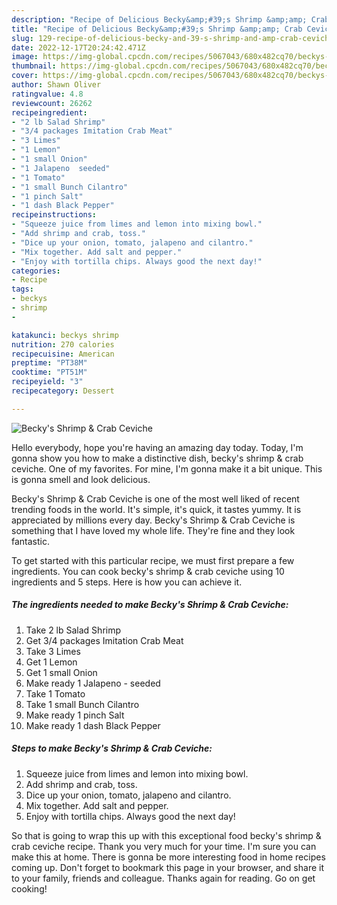 ```yaml
---
description: "Recipe of Delicious Becky&amp;#39;s Shrimp &amp;amp; Crab Ceviche"
title: "Recipe of Delicious Becky&amp;#39;s Shrimp &amp;amp; Crab Ceviche"
slug: 129-recipe-of-delicious-becky-and-39-s-shrimp-and-amp-crab-ceviche
date: 2022-12-17T20:24:42.471Z
image: https://img-global.cpcdn.com/recipes/5067043/680x482cq70/beckys-shrimp-crab-ceviche-recipe-main-photo.jpg
thumbnail: https://img-global.cpcdn.com/recipes/5067043/680x482cq70/beckys-shrimp-crab-ceviche-recipe-main-photo.jpg
cover: https://img-global.cpcdn.com/recipes/5067043/680x482cq70/beckys-shrimp-crab-ceviche-recipe-main-photo.jpg
author: Shawn Oliver
ratingvalue: 4.8
reviewcount: 26262
recipeingredient:
- "2 lb Salad Shrimp"
- "3/4 packages Imitation Crab Meat"
- "3 Limes"
- "1 Lemon"
- "1 small Onion"
- "1 Jalapeno  seeded"
- "1 Tomato"
- "1 small Bunch Cilantro"
- "1 pinch Salt"
- "1 dash Black Pepper"
recipeinstructions:
- "Squeeze juice from limes and lemon into mixing bowl."
- "Add shrimp and crab, toss."
- "Dice up your onion, tomato, jalapeno and cilantro."
- "Mix together. Add salt and pepper."
- "Enjoy with tortilla chips. Always good the next day!"
categories:
- Recipe
tags:
- beckys
- shrimp
- 

katakunci: beckys shrimp  
nutrition: 270 calories
recipecuisine: American
preptime: "PT38M"
cooktime: "PT51M"
recipeyield: "3"
recipecategory: Dessert

---
```



![Becky&#39;s Shrimp &amp; Crab Ceviche](https://img-global.cpcdn.com/recipes/5067043/680x482cq70/beckys-shrimp-crab-ceviche-recipe-main-photo.jpg)

Hello everybody, hope you're having an amazing day today. Today, I'm gonna show you how to make a distinctive dish, becky&#39;s shrimp &amp; crab ceviche. One of my favorites. For mine, I'm gonna make it a bit unique. This is gonna smell and look delicious.



Becky&#39;s Shrimp &amp; Crab Ceviche is one of the most well liked of recent trending foods in the world. It's simple, it's quick, it tastes yummy. It is appreciated by millions every day. Becky&#39;s Shrimp &amp; Crab Ceviche is something that I have loved my whole life. They're fine and they look fantastic.


To get started with this particular recipe, we must first prepare a few ingredients. You can cook becky&#39;s shrimp &amp; crab ceviche using 10 ingredients and 5 steps. Here is how you can achieve it.

<!--inarticleads1-->

##### The ingredients needed to make Becky&#39;s Shrimp &amp; Crab Ceviche:

1. Take 2 lb Salad Shrimp
1. Get 3/4 packages Imitation Crab Meat
1. Take 3 Limes
1. Get 1 Lemon
1. Get 1 small Onion
1. Make ready 1 Jalapeno - seeded
1. Take 1 Tomato
1. Take 1 small Bunch Cilantro
1. Make ready 1 pinch Salt
1. Make ready 1 dash Black Pepper




<!--inarticleads2-->

##### Steps to make Becky&#39;s Shrimp &amp; Crab Ceviche:

1. Squeeze juice from limes and lemon into mixing bowl.
1. Add shrimp and crab, toss.
1. Dice up your onion, tomato, jalapeno and cilantro.
1. Mix together. Add salt and pepper.
1. Enjoy with tortilla chips. Always good the next day!




So that is going to wrap this up with this exceptional food becky&#39;s shrimp &amp; crab ceviche recipe. Thank you very much for your time. I'm sure you can make this at home. There is gonna be more interesting food in home recipes coming up. Don't forget to bookmark this page in your browser, and share it to your family, friends and colleague. Thanks again for reading. Go on get cooking!
